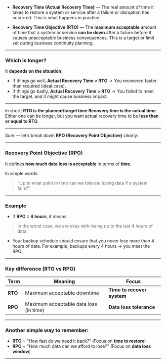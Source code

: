 * **Recovery Time (Actual Recovery Time)** — The real amount of time it takes to restore a system or service after a failure or disruption has occurred. This is what happens in practice.

* **Recovery Time Objective (RTO)** — The **maximum acceptable** amount of time that a system or service **can be down** after a failure before it causes unacceptable business consequences. This is a target or limit set during business continuity planning.

---

### Which is longer?

It **depends on the situation**:

* If things go well, **Actual Recovery Time < RTO** → You recovered faster than required (ideal case).
* If things go badly, **Actual Recovery Time > RTO** → You failed to meet the target, and it might cause business impact.

---

In short:
**RTO is the planned/target time**
**Recovery time is the actual time**
Either one can be longer, but you want actual recovery time to be **less than or equal to RTO**.

---

Sure — let’s break down **RPO (Recovery Point Objective)** clearly:

---

### **Recovery Point Objective (RPO)**

It defines **how much data loss is acceptable** in terms of **time**.

In simple words:

> "Up to what point in time can we tolerate losing data if a system fails?"

---

### **Example**

* If **RPO = 4 hours**, it means:

> In the worst case, we are okay with losing up to the last 4 hours of data.

* Your backup schedule should ensure that you never lose more than 4 hours of data.
  For example, backups every 4 hours → you meet the RPO.

---

### **Key difference (RTO vs RPO)**

| Term    | Meaning                                | Focus                      |
| ------- | -------------------------------------- | -------------------------- |
| **RTO** | Maximum acceptable downtime            | **Time to recover system** |
| **RPO** | Maximum acceptable data loss (in time) | **Data loss tolerance**    |

---

### Another simple way to remember:

* **RTO** = "How fast do we need it back?" (Focus on **time to restore**)
* **RPO** = "How much data can we afford to lose?" (Focus on **data loss window**)

---
